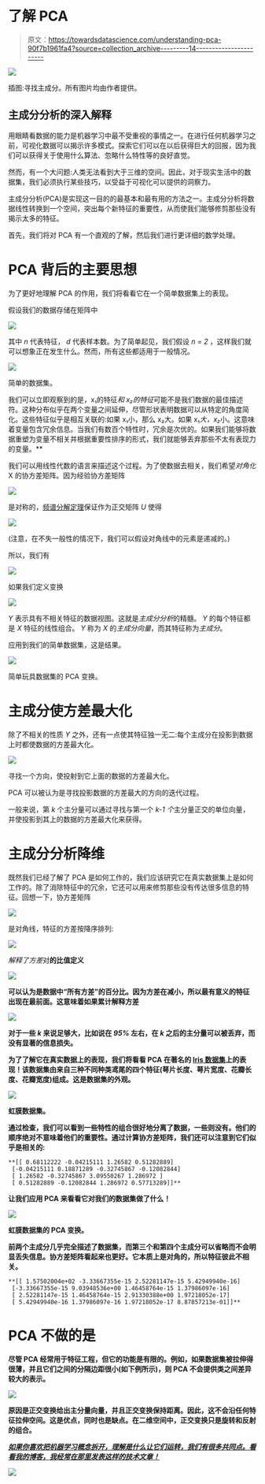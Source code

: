 # 了解 PCA

> 原文：<https://towardsdatascience.com/understanding-pca-90f7b1961fa4?source=collection_archive---------14----------------------->

![](img/3a04265ca872ad52529846f815e54a50.png)

插图:寻找主成分。所有图片均由作者提供。

## 主成分分析的深入解释

用眼睛看数据的能力是机器学习中最不受重视的事情之一。在进行任何机器学习之前，可视化数据可以揭示许多模式。探索它们可以在以后获得巨大的回报，因为我们可以获得关于使用什么算法、忽略什么特性等的良好直觉。

然而，有一个大问题:人类无法看到大于三维的空间。因此，对于现实生活中的数据集，我们必须执行某些技巧，以受益于可视化可以提供的洞察力。

主成分分析(PCA)是实现这一目的的最基本和最有用的方法之一。主成分分析将数据线性转换到一个空间，突出每个新特征的重要性，从而使我们能够修剪那些没有揭示太多的特征。

首先，我们将对 PCA 有一个直观的了解，然后我们进行更详细的数学处理。

# PCA 背后的主要思想

为了更好地理解 PCA 的作用，我们将看看它在一个简单数据集上的表现。

假设我们的数据存储在矩阵中

![](img/6a64d3881595dee0476093f8019f9f9b.png)

其中 *n* 代表特征， *d* 代表样本数。为了简单起见，我们假设 *n = 2* ，这样我们就可以想象正在发生什么。然而，所有这些都适用于一般情况。

![](img/5ecdab956bd088c9f3c86534e7ab04d5.png)

简单的数据集。

我们可以立即观察到的是，x₁的特征*和 x₂的特征*可能不是我们数据的最佳描述符。这种分布似乎在两个变量之间延伸，尽管形状表明数据可以从特定的角度简化。这些特征似乎是相互关联的:如果 x₁小，那么 x₂大。如果 x₁*大，x₂*小。这意味着变量包含冗余信息。当我们有数百个特性时，冗余是次优的。如果我们能够将数据重塑为变量不相关并根据重要性排序的形式，我们就能够丢弃那些不太有表现力的变量。**

我们可以用线性代数的语言来描述这个过程。为了使数据去相关，我们希望*对角化*X 的协方差矩阵。因为经验协方差矩阵

![](img/be9d6012ff7ad27611fdcab37f6a5457.png)

是对称的，[频谱分解定理](https://en.wikipedia.org/wiki/Eigendecomposition_of_a_matrix#Real_symmetric_matrices)保证作为正交矩阵 *U* 使得

![](img/a2f3ccc244f21e72c20f818c2d2b34f7.png)

(注意，在不失一般性的情况下，我们可以假设对角线中的元素是递减的。)

所以，我们有

![](img/63d56eab7dcea44f6f74a26b4040542c.png)

如果我们定义变换

![](img/a373c4c389c896b70c46b372f28cdf78.png)

*Y* 表示具有不相关特征的数据视图。这就是*主成分分析*的精髓。 *Y* 的每个特征都是 *X* 特征的线性组合。 *Y* 称为 *X* 的*主成分向量*，而其特征称为*主成分*。

应用到我们的简单数据集，这是结果。

![](img/2e8fb0ff019cb425714557912fd313c4.png)

简单玩具数据集的 PCA 变换。

# 主成分使方差最大化

除了不相关的性质 *Y* 之外，还有一点使其特征独一无二:每个主成分在投影到数据上时都使数据的方差最大化。

![](img/3a04265ca872ad52529846f815e54a50.png)

寻找一个方向，使投射到它上面的数据的方差最大化。

PCA 可以被认为是寻找投影数据的方差最大的方向的迭代过程。

一般来说，第 *k* 个主分量可以通过寻找与第一个 *k-1 个*主分量正交的单位向量，并使投影到其上的数据的方差最大化来获得。

# 主成分分析降维

既然我们已经了解了 PCA 是如何工作的，我们应该研究它在真实数据集上是如何工作的。除了消除特征中的冗余，它还可以用来修剪那些没有传达很多信息的特征。回想一下，协方差矩阵

![](img/a373c4c389c896b70c46b372f28cdf78.png)

是对角线，特征的方差按降序排列:

![](img/48d8d782363d84ff736ffcc08a7e38c1.png)

*解释了方差*对**的比值定义**

**![](img/29da933958acf8fd3a8cb10e7c498e67.png)**

**可以认为是数据中“所有方差”的百分比。因为方差在减小，所以最有意义的特征出现在最前面。这意味着如果累计解释方差**

**![](img/6d6fae0e4699e61da2bb71e806515320.png)**

**对于一些 *k* 来说足够大，比如说在 *95%* 左右，在 *k* 之后的主分量可以被丢弃，而没有显著的信息损失。**

**为了了解它在真实数据上的表现，我们将看看 PCA 在著名的 [Iris 数据集](https://scikit-learn.org/stable/auto_examples/datasets/plot_iris_dataset.html)上的表现！该数据集由来自三种不同种类鸢尾的四个特征(萼片长度、萼片宽度、花瓣长度、花瓣宽度)组成。这是数据集的外观。**

**![](img/ac03500bb79a95cd7bd95393a1c34e5d.png)**

**虹膜数据集。**

**通过检查，我们可以看到一些特性的组合很好地分离了数据，一些则没有。他们的顺序绝对不意味着他们的重要性。通过计算协方差矩阵，我们还可以注意到它们似乎是相关的:**

```
**[[ 0.68112222 -0.04215111 1.26582 0.51282889]
 [-0.04215111 0.18871289 -0.32745867 -0.12082844]
 [ 1.26582 -0.32745867 3.09550267 1.286972 ]
 [ 0.51282889 -0.12082844 1.286972 0.57713289]]**
```

**让我们应用 PCA 来看看它对我们的数据集做了什么！**

**![](img/3002145ede8b9bcd946dda5c1ebdc3f3.png)**

**虹膜数据集的 PCA 变换。**

**前两个主成分几乎完全描述了数据集，而第三个和第四个主成分可以省略而不会明显丢失信息。协方差矩阵看起来也更好。它本质上是对角的，所以特征彼此不相关。**

```
**[[ 1.57502004e+02 -3.33667355e-15 2.52281147e-15 5.42949940e-16]
 [-3.33667355e-15 9.03948536e+00 1.46458764e-15 1.37986097e-16]
 [ 2.52281147e-15 1.46458764e-15 2.91330388e+00 1.97218052e-17]
 [ 5.42949940e-16 1.37986097e-16 1.97218052e-17 8.87857213e-01]]**
```

# **PCA 不做的是**

**尽管 PCA 经常用于特征工程，但它的功能是有限的。例如，如果数据集被拉伸得很薄，并且它们之间的分隔边距很小(如下例所示)，则 PCA 不会提供类之间差异较大的表示。**

**![](img/6a61fb0648a7c5dade55f78970be8178.png)**

**原因是正交变换给出主分量向量，并且正交变换保持距离。因此，这不会沿任何特征拉伸空间。这是优点，同时也是缺点。在二维空间中，正交变换只是旋转和反射的组合。**

**[***如果你喜欢把机器学习概念拆开，理解是什么让它们运转，我们有很多共同点。看看我的博客，我经常在那里发表这样的技术文章！***](https://www.tivadardanka.com/blog)**

**[![](img/ecb92c175d3ce7f69abfe2f3e8b6d357.png)](http://twitter.com/TivadarDanka)**